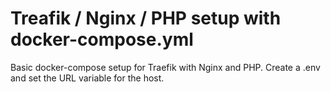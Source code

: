 # Treafik / Nginx / PHP setup with docker-compose.yml

Basic docker-compose setup for Traefik with Nginx and PHP. Create a .env and set the URL variable for the host.
